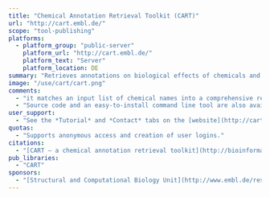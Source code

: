 ```yaml
---
title: "Chemical Annotation Retrieval Toolkit (CART)"
url: "http://cart.embl.de/"
scope: "tool-publishing"
platforms:
  - platform_group: "public-server"
    platform_url: "http://cart.embl.de/"
    platform_text: "Server"
    platform_location: DE
summary: "Retrieves annotations on biological effects of chemicals and determines which ones are enriched. "
image: "/use/cart/cart.png"
comments:
  - "it matches an input list of chemical names into a comprehensive reference space to assign unambiguous chemical identifiers. In this unified space, bioactivity annotations can be easily retrieved from databases covering a wide variety of chemical effects on biological systems. Subsequently, CART can determine annotations enriched in the input set of chemicals and display these in tabular format and interactive network visualizations, thereby facilitating integrative analysis of chemical bioactivity data."
  - "Source code and an easy-to-install command line tool are also available."
user_support:
  - "See the *Tutorial* and *Contact* tabs on the [website](http://cart.embl.de/)."
quotas:
  - "Supports anonymous access and creation of user logins."
citations:
  - "[CART – a chemical annotation retrieval toolkit](http://bioinformatics.oxfordjournals.org/content/early/2016/06/02/bioinformatics.btw233.abstract), Samy Deghou, Georg Zeller, Murat Iskar, Marja Driessen, Mercedes Castillo, Vera van Noort, and Peer Bork. *Bioinformatics* (2016), doi: 10.1093/bioinformatics/btw233"
pub_libraries:
  - "CART"
sponsors:
  - "[Structural and Computational Biology Unit](http://www.embl.de/research/units/scb/), [European Molecular Biology Laboratory](http://www.embl.de/index.php), Heidelberg, Germany"
---
```

